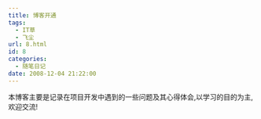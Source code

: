 ```yaml
---
title: 博客开通
tags:
  - IT草
  - 飞尘
url: 8.html
id: 8
categories:
  - 随笔日记
date: 2008-12-04 21:22:00
---
```


本博客主要是记录在项目开发中遇到的一些问题及其心得体会,以学习的目的为主,欢迎交流!